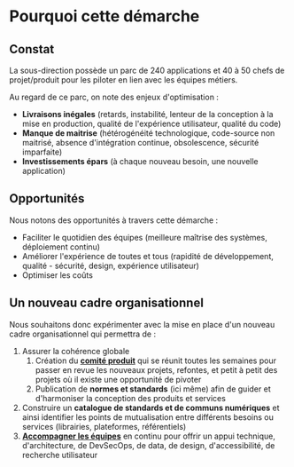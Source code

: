 # Pourquoi cette démarche

## Constat

La sous-direction possède un parc de 240 applications et 40 à 50 chefs de projet/produit pour les piloter en lien avec
les équipes métiers.

Au regard de ce parc, on note des enjeux d'optimisation :

- **Livraisons inégales** (retards, instabilité, lenteur de la conception à la mise en production, qualité de
  l'expérience utilisateur, qualité du code)
- **Manque de maitrise** (hétérogénéité technologique, code-source non maitrisé, absence d'intégration continue,
  obsolescence, sécurité imparfaite)
- **Investissements épars** (à chaque nouveau besoin, une nouvelle application)

## Opportunités

Nous notons des opportunités à travers cette démarche :

- Faciliter le quotidien des équipes (meilleure maîtrise des systèmes, déploiement continu)
- Améliorer l'expérience de toutes et tous (rapidité de développement, qualité - sécurité, design, expérience
  utilisateur)
- Optimiser les coûts

## Un nouveau cadre organisationnel

Nous souhaitons donc expérimenter avec la mise en place d'un nouveau cadre organisationnel qui permettra de :

1. Assurer la cohérence globale
   1. Création du **[comité produit](comite-produit.md)** qui se réunit toutes les semaines pour passer en revue les
      nouveaux projets, refontes, et petit à petit des projets où il existe une opportunité de pivoter
   2. Publication de **normes et standards** (ici même) afin de guider et d'harmoniser la conception des produits et
      services
2. Construire un **catalogue de standards et de communs numériques** et ainsi identifier les points de mutualisation
   entre différents besoins ou services (librairies, plateformes, référentiels)
3. **[Accompagner les équipes](https://msociauxfr.sharepoint.com/teams/ProductTeams-DevDesignAccessibilitRechercheutilisateurCoachi/SitePages/Accueil.aspx)**
   en continu pour offrir un appui technique, d'architecture, de DevSecOps, de data, de design, d'accessibilité, de
   recherche utilisateur
